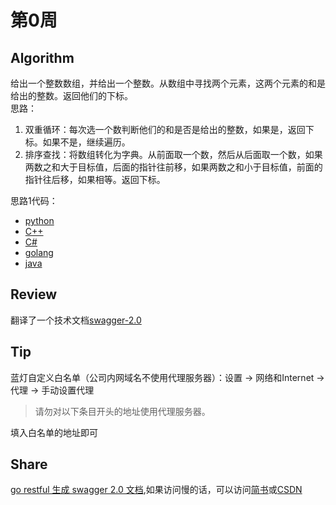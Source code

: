 # 第0周

## Algorithm

给出一个整数数组，并给出一个整数。从数组中寻找两个元素，这两个元素的和是给出的整数。返回他们的下标。  
思路：  

  1. 双重循环：每次选一个数判断他们的和是否是给出的整数，如果是，返回下标。如果不是，继续遍历。  
  2. 排序查找：将数组转化为字典。从前面取一个数，然后从后面取一个数，如果两数之和大于目标值，后面的指针往前移，如果两数之和小于目标值，前面的指针往后移，如果相等。返回下标。  

思路1代码：

* [python](../leetcode/1-two-sum/two-sum.py)
* [C++](../leetcode/1-two-sum/two-sum.cpp)
* [C#](../leetcode/1-two-sum/two-sum.cs)
* [golang](../leetcode/1-two-sum/two-sum.go)
* [java](../leetcode/1-two-sum/two-sum.java)

## Review

翻译了一个技术文档[swagger-2.0](https://github.com/SongJXin/swagger-2.0-translate)

## Tip

蓝灯自定义白名单（公司内网域名不使用代理服务器）：设置 -> 网络和Internet -> 代理 -> 手动设置代理  
> 请勿对以下条目开头的地址使用代理服务器。  

填入白名单的地址即可

## Share

[go restful 生成 swagger 2.0 文档](http://songjxin.cn/?p=623),如果访问慢的话，可以访问[简书](https://www.jianshu.com/p/a5ebc976650d)或[CSDN](https://blog.csdn.net/s7799653/article/details/88747057)
